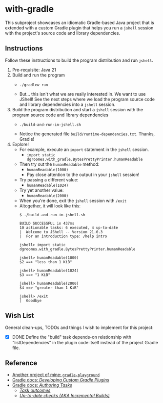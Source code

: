 # with-gradle

This subproject showcases an idiomatic Gradle-based Java project that is extended with a custom Gradle plugin that helps
you run a `jshell` session with the project's source code and library dependencies.


## Instructions

Follow these instructions to build the program distribution and run `jshell`.

1. Pre-requisite: Java 21
2. Build and run the program
   * ```shell
     ./gradlew run
     ```
   * But... this isn't what we are really interested in. We want to use
     JShell! See the next steps where we load the program source code and library dependencies into a `jshell` session.
3. Build the program distribution and start a `jshell` session with the program source code and library dependencies
   * ```shell
     ./build-and-run-in-jshell.sh
     ```
   * Notice the generated file `build/runtime-dependencies.txt`. Thanks, Gradle!
4. Explore!
   * For example, execute an `import` statement in the `jshell` session.
     * `import static dgroomes.with_gradle.BytesPrettyPrinter.humanReadable`
   * Then try out the `humanReadable` method:
     * `humanReadable(1000)`
     * Pay close attention to the output in your `jshell` session! 
   * Try passing a different value:
     * `humanReadable(1024)`
   * Try yet another value:
     * `humanReadable(2000)`
   * When you're done, exit the `jshell` session with `/exit`
   * Altogether, it will look like this:
     ```text
     $ ./build-and-run-in-jshell.sh
     
     BUILD SUCCESSFUL in 437ms
     10 actionable tasks: 6 executed, 4 up-to-date
     |  Welcome to JShell -- Version 21.0.3
     |  For an introduction type: /help intro
     
     jshell> import static dgroomes.with_gradle.BytesPrettyPrinter.humanReadable
     
     jshell> humanReadable(1000)
     $2 ==> "less than 1 KiB"
     
     jshell> humanReadable(1024)
     $3 ==> "1 KiB"
     
     jshell> humanReadable(2000)
     $4 ==> "greater than 1 KiB"
     
     jshell> /exit
     |  Goodbye
     ```


## Wish List

General clean-ups, TODOs and things I wish to implement for this project:

* [x] DONE Define the "build" task depends-on relationship with "listDependencies" in the plugin code itself instead of the project
  Gradle file.


## Reference

* [Another project of mine: `gradle-playground`](https://github.com/dgroomes/gradle-playground/tree/main/plugin)
* [Gradle docs: *Developing Custom Gradle Plugins*](https://docs.gradle.org/current/userguide/custom_plugins.html)
* [Gradle docs: *Authoring Tasks*](https://docs.gradle.org/current/userguide/more_about_tasks.html)
  * [*Task outcomes*](https://docs.gradle.org/current/userguide/more_about_tasks.html#sec:task_outcomes)
  * [*Up-to-date checks (AKA Incremental Builds)*](https://docs.gradle.org/current/userguide/more_about_tasks.html#sec:up_to_date_checks)
